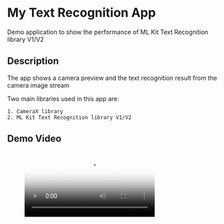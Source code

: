 # My Text Recognition App

Demo application to show the performance of ML Kit Text Recognition library V1/V2

## Description

The app shows a camera preview and the text recognition result from the camera image stream  

Two main libraries used in this app are: 

    1. CameraX library 
    2. ML Kit Text Recognition library V1/V2

## Demo Video

<figure class="video_container">
  <video controls="true" allowfullscreen="true" poster="main/media/Logo_DiaVision_Blue.png">
      <source src="main/media/20220518_text_recognition.mp4" type="video/mp4">
  </video>
</figure>
